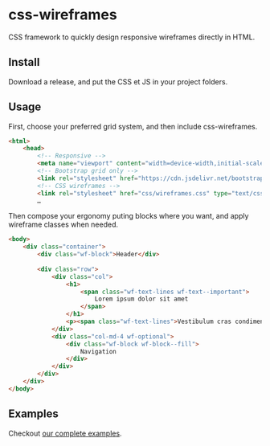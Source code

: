 # css-wireframes
CSS framework to quickly design responsive wireframes directly in HTML.

## Install

Download a release, and put the CSS et JS in your project folders.

## Usage

First, choose your preferred grid system, and then include css-wireframes.
``` html
<html>
	<head>
		<!-- Responsive -->
		<meta name="viewport" content="width=device-width,initial-scale=1">
		<!-- Bootstrap grid only -->
		<link rel="stylesheet" href="https://cdn.jsdelivr.net/bootstrap/4.0.0-alpha.6/css/bootstrap-grid.min.css" type="text/css" />
		<!-- CSS wireframes -->
		<link rel="stylesheet" href="css/wireframes.css" type="text/css" />
		…
```

Then compose your ergonomy puting blocks where you want, and apply wireframe classes when needed.
``` html
<body>
	<div class="container">
		<div class="wf-block">Header</div>
		
		<div class="row">
			<div class="col">
				<h1>
					<span class="wf-text-lines wf-text--important">
						Lorem ipsum dolor sit amet
					</span>
				</h1>
				<p><span class="wf-text-lines">Vestibulum cras condimentum dis ullamcorper mattis dictumst interdum a commodo a parturient sit cras laoreet adipiscing magna sapien. A interdum curabitur vestibulum vestibulum dui cursus aptent dictum litora ipsum viverra scelerisque vestibulum venenatis dictumst a. Sociosqu at et erat nulla parturient orci porttitor lorem lobortis consectetur nibh vulputate hac fames dis at a ullamcorper elementum donec eget platea aliquam phasellus. Suspendisse feugiat maecenas est vestibulum dictum suspendisse ante condimentum eleifend ut lectus in natoque interdum ultricies a dictum a mollis eros justo. Ultrices ut orci enim proin a a semper eros velit a purus proin sodales vestibulum aliquam ullamcorper lacus himenaeos massa commodo aenean adipiscing commodo hac torquent rutrum.</span></p>
			</div>
			<div class="col-md-4 wf-optional">
				<div class="wf-block wf-block--fill">
					Navigation
				</div>
			</div>
		</div>
	</div>
</body>
```

## Examples

Checkout [our complete examples](http://wireframes.ldd.fr/examples/).
